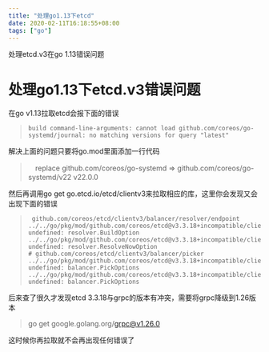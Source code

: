 ```yaml
---
title: "处理go1.13下etcd"
date: 2020-02-11T16:18:55+08:00
tags: ["go"]
---
```

处理etcd.v3在go 1.13错误问题
<!--more-->
# 处理go1.13下etcd.v3错误问题

在go v1.13拉取etcd会报下面的错误

> ```
> build command-line-arguments: cannot load github.com/coreos/go-systemd/journal: no matching versions for query "latest"
> ```

解决上面的问题只要将go.mod里面添加一行代码

> 　replace github.com/coreos/go-systemd => github.com/coreos/go-systemd/v22 v22.0.0

然后再调用go get go.etcd.io/etcd/clientv3来拉取相应的库，这里你会发现又会出现下面的错误

> ```
>  github.com/coreos/etcd/clientv3/balancer/resolver/endpoint
> ../../go/pkg/mod/github.com/coreos/etcd@v3.3.18+incompatible/clientv3/balancer/resolver/endpoint/endpoint.go:114:78: undefined: resolver.BuildOption
> ../../go/pkg/mod/github.com/coreos/etcd@v3.3.18+incompatible/clientv3/balancer/resolver/endpoint/endpoint.go:182:31: undefined: resolver.ResolveNowOption
> # github.com/coreos/etcd/clientv3/balancer/picker
> ../../go/pkg/mod/github.com/coreos/etcd@v3.3.18+incompatible/clientv3/balancer/picker/err.go:37:44: undefined: balancer.PickOptions
> ../../go/pkg/mod/github.com/coreos/etcd@v3.3.18+incompatible/clientv3/balancer/picker/roundrobin_balanced.go:55:54: undefined: balancer.PickOptions
> ```

后来查了很久才发现etcd 3.3.18与grpc的版本有冲突，需要将grpc降级到1.26版本

> go get google.golang.org/grpc@v1.26.0

这时候你再拉取就不会再出现任何错误了